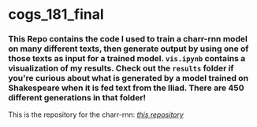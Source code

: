 # cogs_181_final

### This Repo contains the code I used to train a charr-rnn model on many different texts, then generate output by using one of those texts as input for a trained model. `vis.ipynb` contains a visualization of my results. Check out the `results` folder if you're curious about what is generated by a model trained on Shakespeare when it is fed text from the Iliad. There are 450 different generations in that folder! 

This is the repository for the charr-rnn: [*this repository*](https://github.com/spro/char-rnn.pytorch)
